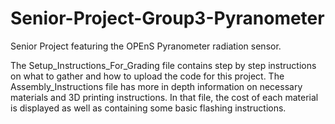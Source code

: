 # Senior-Project-Group3-Pyranometer
Senior Project featuring the OPEnS Pyranometer radiation sensor.

The Setup_Instructions_For_Grading file contains step by step instructions on what to gather and how to upload the code for this project. The Assembly_Instructions file has more in depth information on necessary materials and 3D printing instructions. In that file, the cost of each material is displayed as well as containing some basic flashing instructions.
